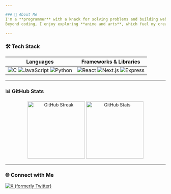 ```yaml
---

### 🌟 About Me  
I'm a **programmer** with a knack for solving problems and building web applications. I’m deeply interested in **competitive programming** and **backend engineering**, with a strong focus on technologies like **C**, **JavaScript**, **React**, and **Express**.  
Beyond coding, I enjoy exploring **anime and arts**, which fuel my creativity and help me approach problems with fresh perspectives. I thrive in collaborative environments like **hackathons** and **tech events**, where I can learn from others and contribute my skills. Always eager to improve, I’m constantly exploring new tools and frameworks to level up my craft.

---
```


### 🛠️ Tech Stack  
| **Languages**         | **Frameworks & Libraries**      |
|------------------------|----------------------------------|
| ![C](https://img.shields.io/badge/-C-00599C?style=flat&logo=c&logoColor=white) ![JavaScript](https://img.shields.io/badge/-JavaScript-F7DF1E?style=flat&logo=javascript&logoColor=black) ![Python](https://img.shields.io/badge/-Python-3776AB?style=flat&logo=python&logoColor=white) | ![React](https://img.shields.io/badge/-React-61DAFB?style=flat&logo=react&logoColor=black) ![Next.js](https://img.shields.io/badge/-Next.js-000000?style=flat&logo=nextdotjs&logoColor=white) ![Express](https://img.shields.io/badge/-Express.js-000000?style=flat&logo=express&logoColor=white) |

---

### 📊 GitHub Stats  
<div align="center">
  <img src="https://github-readme-streak-stats.herokuapp.com/?user=HISOKA_69&theme=github-dark-blue&hide_border=true" alt="GitHub Streak" height="180px"/>
  <img src="https://github-readme-stats.vercel.app/api?username=HISOKA_69&show_icons=true&theme=github-dark-blue&hide_border=true" alt="GitHub Stats" height="180px"/>
</div>

---

### 🌐 Connect with Me  
[![X (formerly Twitter)](https://img.shields.io/badge/-X-000000?style=flat&logo=x&logoColor=white)](https://x.com/HISOKA_69_)
